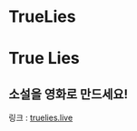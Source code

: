 # TrueLies
<h1>True Lies</h1>
<h2>소설을 영화로 만드세요!</h2>
링크 : <a href="truelies.live">truelies.live</a>
